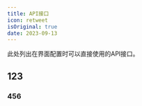 ```yaml
---
title: API接口
icon: retweet
isOriginal: true
date: 2023-09-13
---
```


此处列出在界面配置时可以直接使用的API接口。

## 123

### 456
